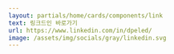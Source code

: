```yaml
---
layout: partials/home/cards/components/link
text: 링크드인 바로가기
url: https://www.linkedin.com/in/dpeled/
image: /assets/img/socials/gray/linkedin.svg
---
```

